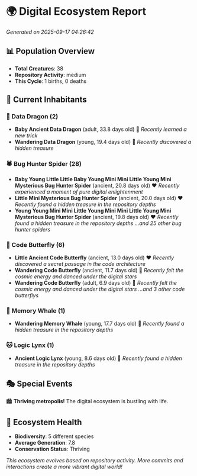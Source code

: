 # 🌍 Digital Ecosystem Report
*Generated on 2025-09-17 04:26:42*

## 📊 Population Overview
- **Total Creatures**: 38
- **Repository Activity**: medium
- **This Cycle**: 1 births, 0 deaths

## 👥 Current Inhabitants

### 🐉 Data Dragon (2)
- **Baby Ancient Data Dragon** (adult, 33.8 days old) 💛
  *Recently learned a new trick*
- **Wandering Data Dragon** (young, 19.4 days old) 💚
  *Recently discovered a hidden treasure*

### 🕷️ Bug Hunter Spider (28)
- **Baby Young Little Little Baby Young Mini Mini Little Young Mini Mysterious Bug Hunter Spider** (ancient, 20.8 days old) ❤️
  *Recently experienced a moment of pure digital enlightenment*
- **Little Mini Mysterious Bug Hunter Spider** (ancient, 20.0 days old) ❤️
  *Recently found a hidden treasure in the repository depths*
- **Young Young Mini Mini Little Young Mini Mini Little Young Mini Mysterious Bug Hunter Spider** (ancient, 19.8 days old) ❤️
  *Recently found a hidden treasure in the repository depths*
  *...and 25 other bug hunter spiders*

### 🦋 Code Butterfly (6)
- **Little Ancient Code Butterfly** (ancient, 13.0 days old) ❤️
  *Recently discovered a secret passage in the code architecture*
- **Wandering Code Butterfly** (ancient, 11.7 days old) 💛
  *Recently felt the cosmic energy and danced under the digital stars*
- **Wandering Code Butterfly** (adult, 6.9 days old) 💚
  *Recently felt the cosmic energy and danced under the digital stars*
  *...and 3 other code butterflys*

### 🐋 Memory Whale (1)
- **Wandering Memory Whale** (young, 17.7 days old) 💚
  *Recently found a hidden treasure in the repository depths*

### 🐱 Logic Lynx (1)
- **Ancient Logic Lynx** (young, 8.6 days old) 💚
  *Recently found a hidden treasure in the repository depths*

## 🎭 Special Events

🏙️ **Thriving metropolis!** The digital ecosystem is bustling with life.

## 🔬 Ecosystem Health
- **Biodiversity**: 5 different species
- **Average Generation**: 7.8
- **Conservation Status**: Thriving

*This ecosystem evolves based on repository activity. More commits and interactions create a more vibrant digital world!*